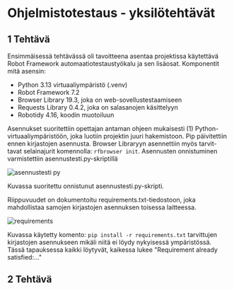 # Ohjelmistotestaus - yksilötehtävät
## 1	Tehtävä
Ensimmäisessä tehtävässä oli tavoitteena asentaa projektissa käytettävä Robot Framework automaatiotestaustyökalu ja sen lisäosat.
 Komponentit mitä asensin:
-	Python 3.13 virtuaaliympäristö (.venv)
-	Robot Framework 7.2
-	Browser Library 19.3, joka on web-sovellustestaamiseen
-	Requests Library 0.4.2, joka on salasanojen käsittelyyn
-	Robotidy 4.16, koodin muotoiluun

Asennukset suoritettiin opettajan antaman ohjeen mukaisesti (1)
Python-virtuaaliympäristöön, joka luotiin projektin juuri hakemistoon. Pip päivitettiin ennen kirjastojen asennusta. Browser Libraryyn asennettiin myös tarvit-tavat selainajurit komennolla: `rfbrowser init`. Asennusten onnistuminen varmistettiin asennustesti.py-skriptillä

![asennustesti py](https://github.com/user-attachments/assets/f534bba5-0622-4efb-a997-5c5a8e0ff283)

Kuvassa suoritettu onnistunut asennustesti.py-skripti. 


Riippuvuudet on dokumentoitu requirements.txt-tiedostoon, joka mahdollistaa samojen kirjastojen asennuksen toisessa laitteessa.

![requirements](https://github.com/user-attachments/assets/8cadb625-6e6b-49c3-be85-4c88718f4019)

Kuvassa käytetty komento: `pip install -r requirements.txt` tarvittujen kirjastojen asennukseen mikäli niitä ei löydy nykyisessä ympäristössä. Tässä tapauksessa kaikki löytyvät, kaikessa lukee "Requirement already satisfied:..."
## 2 Tehtävä
